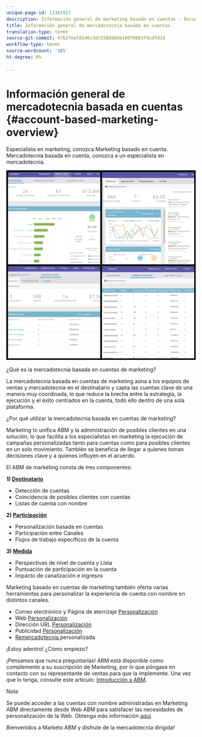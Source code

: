 ```yaml
---
unique-page-id: 11381917
description: Información general de marketing basado en cuentas - Documentos de marketing - Documentación del producto
title: Información general de mercadotecnia basada en cuentas
translation-type: tm+mt
source-git-commit: 47b2fee7d146c3dc558d4bbb10070683f4cdfd3d
workflow-type: tm+mt
source-wordcount: '305'
ht-degree: 0%

---
```



# Información general de mercadotecnia basada en cuentas {#account-based-marketing-overview}

Especialista en marketing, conozca Marketing basado en cuenta. Mercadotecnia basada en cuenta, conozca a un especialista en mercadotecnia.

![](assets/photo-collage.png)

¿Qué es la mercadotecnia basada en cuentas de marketing?

La mercadotecnia basada en cuentas de marketing aúna a los equipos de ventas y mercadotecnia en el destinatario y capta las cuentas clave de una manera muy coordinada, lo que reduce la brecha entre la estrategia, la ejecución y el éxito centrados en la cuenta, todo ello dentro de una sola plataforma.

¿Por qué utilizar la mercadotecnia basada en cuentas de marketing?

Marketing to unifica ABM y la administración de posibles clientes en una solución, lo que facilita a los especialistas en marketing la ejecución de campañas personalizadas tanto para cuentas como para posibles clientes en un solo movimiento. También se beneficia de llegar a quienes toman decisiones clave y a quienes influyen en el acuerdo.

El ABM de marketing consta de tres componentes:

**1)  [Destinatario](http://docs.marketo.com/display/docs/target)**

* Detección de cuentas
* Coincidencia de posibles clientes con cuentas
* Listas de cuenta con nombre

**2)  [Participación](http://docs.marketo.com/display/docs/engage)**

* Personalización basada en cuentas
* Participación entre Canales
* Flujos de trabajo específicos de la cuenta

**3)  [Medida](http://docs.marketo.com/display/docs/measure)**

* Perspectivas de nivel de cuenta y Lista
* Puntuación de participación en la cuenta
* Impacto de canalización e ingresos

Marketing basado en cuentas de marketing también oferta varias herramientas para personalizar la experiencia de cuenta con nombre en distintos canales.

* Correo electrónico y Página de aterrizaje [Personalización](http://docs.marketo.com/display/DOCS/Personalization)
* Web [Personalización](http://docs.marketo.com/display/DOCS/Account-Based+Web+Marketing)
* Dirección URL [Personalización](http://docs.marketo.com/display/DOCS/Enable+Personalized+URLs+for+Your+Account)
* Publicidad [Personalización](http://docs.marketo.com/display/DOCS/Create+a+Custom+Audience+in+Facebook)
* [Remercadotecnia ](http://docs.marketo.com/display/DOCS/Website+Retargeting) personalizada

¡Estoy adentro! ¿Cómo empiezo?

¡Pensamos que nunca preguntarías! ABM está disponible como complemento a su suscripción de Marketing, por lo que póngase en contacto con su representante de ventas para que la implemente. Una vez que lo tenga, consulte este artículo: [Introducción a ABM](getting-started-with-abm.md).

>[!NOTE]
>
>Se puede acceder a las cuentas con nombre administradas en Marketing ABM directamente desde Web ABM para satisfacer las necesidades de personalización de la Web. Obtenga más información [aquí](http://docs.marketo.com/display/public/DOCS/Account-Based+Web+Marketing+with+ABM).

Bienvenidos a Marketo ABM y disfrute de la mercadotecnia dirigida!
